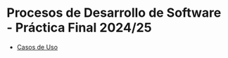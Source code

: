 # Procesos de Desarrollo de Software - Práctica Final 2024/25


- [Casos de Uso](./doc/pds-casos-de-uso.md)

